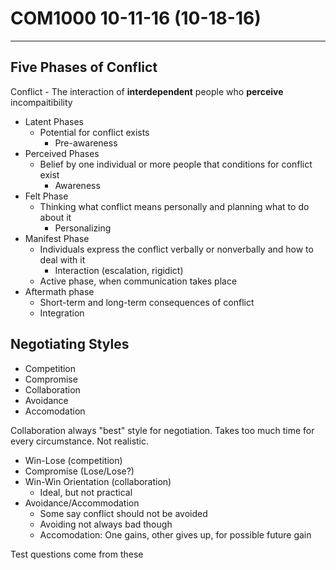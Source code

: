 COM1000 10-11-16 (10-18-16)
======================================
______________________________________
## Five Phases of Conflict

Conflict - The interaction of **interdependent** people who **perceive**
incompaitibility

- Latent Phases
    * Potential for conflict exists
        * Pre-awareness
- Perceived Phases
    * Belief by one individual or more people that conditions for
    conflict exist
        * Awareness
- Felt Phase
    * Thinking what conflict means personally and planning what to do
    about it
        * Personalizing
- Manifest Phase
    * Individuals express the conflict verbally or nonverbally
    and how to deal with it
        * Interaction (escalation, rigidict)
    * Active phase, when communication takes place
- Aftermath phase
    * Short-term and long-term consequences of conflict
    * Integration

## Negotiating Styles

- Competition
- Compromise
- Collaboration
- Avoidance
- Accomodation

Collaboration always "best" style for negotiation. Takes too much time for every
circumstance. Not realistic.

- Win-Lose (competition)
- Compromise (Lose/Lose?)
- Win-Win Orientation (collaboration)
    * Ideal, but not practical
- Avoidance/Accommodation
    * Some say conflict should not be avoided
    * Avoiding not always bad though
    * Accomodation: One gains, other gives up, for possible future gain

Test questions come from these